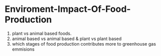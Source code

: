 # Enviroment-Impact-Of-Food-Production

1. plant vs animal based foods.
2. animal based vs animal based & plant vs plant based
3. which stages of food production contributes more to greenhouse gas emmisions
